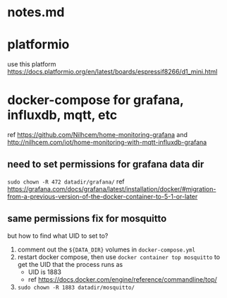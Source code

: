 # notes.md

# platformio
use this platform https://docs.platformio.org/en/latest/boards/espressif8266/d1_mini.html

# docker-compose for grafana, influxdb, mqtt, etc
ref https://github.com/Nilhcem/home-monitoring-grafana and http://nilhcem.com/iot/home-monitoring-with-mqtt-influxdb-grafana

## need to set permissions for grafana data dir 
`sudo chown -R 472 datadir/grafana/`
ref https://grafana.com/docs/grafana/latest/installation/docker/#migration-from-a-previous-version-of-the-docker-container-to-5-1-or-later

## same permissions fix for mosquitto
but how to find what UID to set to?
1. comment out the `${DATA_DIR}` volumes in `docker-compose.yml`
2. restart docker compose, then use `docker container top mosquitto` to get the UID that the process runs as
   * UID is 1883
   * ref https://docs.docker.com/engine/reference/commandline/top/
3. `sudo chown -R 1883 datadir/mosquitto/`
